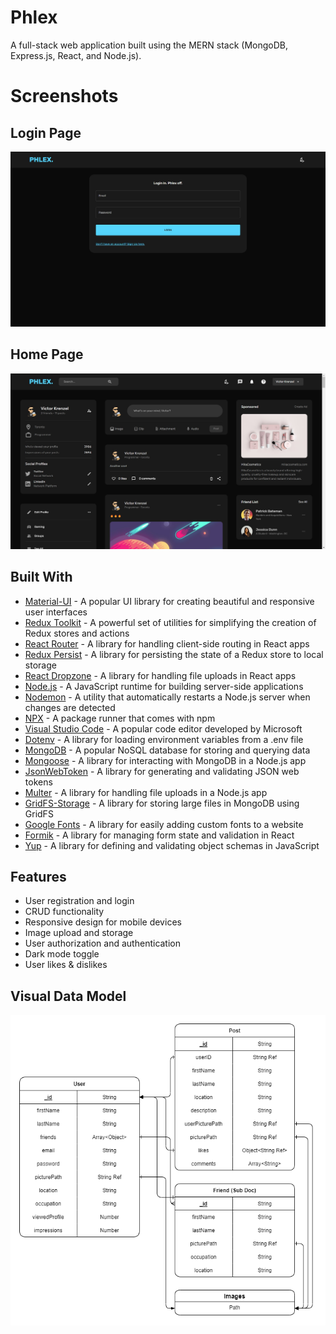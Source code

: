 # Phlex

A full-stack web application built using the MERN stack (MongoDB, Express.js, React, and Node.js).

# Screenshots

## Login Page

![Login Page](./LoginPageScreenshot.jpg)

## Home Page

![Home Page](./HomePageExampleScreenshot.jpg)

## Built With

- [Material-UI](https://material-ui.com/) - A popular UI library for creating beautiful and responsive user interfaces
- [Redux Toolkit](https://redux-toolkit.js.org/) - A powerful set of utilities for simplifying the creation of Redux stores and actions
- [React Router](https://reactrouter.com/) - A library for handling client-side routing in React apps
- [Redux Persist](https://github.com/rt2zz/redux-persist) - A library for persisting the state of a Redux store to local storage
- [React Dropzone](https://react-dropzone.js.org/) - A library for handling file uploads in React apps
- [Node.js](https://nodejs.org/) - A JavaScript runtime for building server-side applications
- [Nodemon](https://nodemon.io/) - A utility that automatically restarts a Node.js server when changes are detected
- [NPX](https://www.npmjs.com/package/npx) - A package runner that comes with npm
- [Visual Studio Code](https://code.visualstudio.com/) - A popular code editor developed by Microsoft
- [Dotenv](https://www.npmjs.com/package/dotenv) - A library for loading environment variables from a .env file
- [MongoDB](https://www.mongodb.com/) - A popular NoSQL database for storing and querying data
- [Mongoose](https://mongoosejs.com/) - A library for interacting with MongoDB in a Node.js app
- [JsonWebToken](https://jwt.io/) - A library for generating and validating JSON web tokens
- [Multer](https://www.npmjs.com/package/multer) - A library for handling file uploads in a Node.js app
- [GridFS-Storage](https://www.npmjs.com/package/gridfs-storage) - A library for storing large files in MongoDB using GridFS
- [Google Fonts](https://fonts.google.com/) - A library for easily adding custom fonts to a website
- [Formik](https://formik.org/) - A library for managing form state and validation in React
- [Yup](https://github.com/jquense/yup) - A library for defining and validating object schemas in JavaScript

## Features
- User registration and login
- CRUD functionality
- Responsive design for mobile devices
- Image upload and storage
- User authorization and authentication 
- Dark mode toggle
- User likes & dislikes

## Visual Data Model

![Entity Relationship Diagram](./Data_Model.png)
